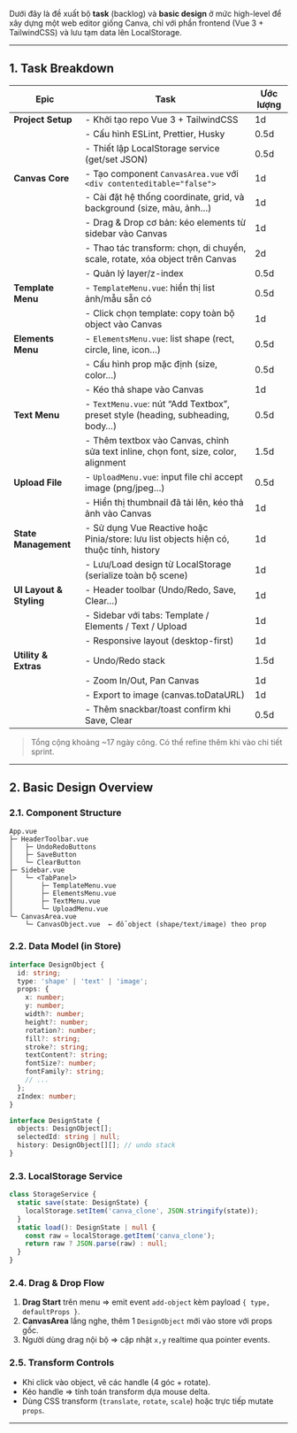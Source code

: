 Dưới đây là đề xuất bộ **task** (backlog) và **basic design** ở mức high-level để xây dựng một web editor giống Canva, chỉ với phần frontend (Vue 3 + TailwindCSS) và lưu tạm data lên LocalStorage.

---

## 1. Task Breakdown

| Epic                    | Task                                                                                   | Ước lượng |
| ----------------------- | -------------------------------------------------------------------------------------- | --------- |
| **Project Setup**       | - Khởi tạo repo Vue 3 + TailwindCSS                                                    | 1d        |
|                         | - Cấu hình ESLint, Prettier, Husky                                                     | 0.5d      |
|                         | - Thiết lập LocalStorage service (get/set JSON)                                        | 0.5d      |
| **Canvas Core**         | - Tạo component `CanvasArea.vue` với `<div contenteditable="false">`                   | 1d        |
|                         | - Cài đặt hệ thống coordinate, grid, và background (size, màu, ảnh…)                   | 1d        |
|                         | - Drag & Drop cơ bản: kéo elements từ sidebar vào Canvas                               | 1d        |
|                         | - Thao tác transform: chọn, di chuyển, scale, rotate, xóa object trên Canvas           | 2d        |
|                         | - Quản lý layer/z-index                                                                | 0.5d      |
| **Template Menu**       | - `TemplateMenu.vue`: hiển thị list ảnh/mẫu sẵn có                                     | 0.5d      |
|                         | - Click chọn template: copy toàn bộ object vào Canvas                                  | 1d        |
| **Elements Menu**       | - `ElementsMenu.vue`: list shape (rect, circle, line, icon…)                           | 0.5d      |
|                         | - Cấu hình prop mặc định (size, color…)                                                | 0.5d      |
|                         | - Kéo thả shape vào Canvas                                                             | 1d        |
| **Text Menu**           | - `TextMenu.vue`: nút “Add Textbox”, preset style (heading, subheading, body…)         | 0.5d      |
|                         | - Thêm textbox vào Canvas, chỉnh sửa text inline, chọn font, size, color, alignment    | 1.5d      |
| **Upload File**         | - `UploadMenu.vue`: input file chỉ accept image (png/jpeg…)                            | 0.5d      |
|                         | - Hiển thị thumbnail đã tải lên, kéo thả ảnh vào Canvas                                | 1d        |
| **State Management**    | - Sử dụng Vue Reactive hoặc Pinia/store: lưu list objects hiện có, thuộc tính, history | 1d        |
|                         | - Lưu/Load design từ LocalStorage (serialize toàn bộ scene)                            | 1d        |
| **UI Layout & Styling** | - Header toolbar (Undo/Redo, Save, Clear…)                                             | 1d        |
|                         | - Sidebar với tabs: Template / Elements / Text / Upload                                | 1d        |
|                         | - Responsive layout (desktop-first)                                                    | 1d        |
| **Utility & Extras**    | - Undo/Redo stack                                                                      | 1.5d      |
|                         | - Zoom In/Out, Pan Canvas                                                              | 1d        |
|                         | - Export to image (canvas.toDataURL)                                                   | 1d        |
|                         | - Thêm snackbar/toast confirm khi Save, Clear                                          | 0.5d      |

> Tổng cộng khoảng \~17 ngày công. Có thể refine thêm khi vào chi tiết sprint.

---

## 2. Basic Design Overview

### 2.1. Component Structure

```
App.vue
├─ HeaderToolbar.vue
│   ├─ UndoRedoButtons
│   ├─ SaveButton
│   └─ ClearButton
├─ Sidebar.vue
│   └─ <TabPanel>
│       ├─ TemplateMenu.vue
│       ├─ ElementsMenu.vue
│       ├─ TextMenu.vue
│       └─ UploadMenu.vue
└─ CanvasArea.vue
    └─ CanvasObject.vue  ← đổ object (shape/text/image) theo prop
```

### 2.2. Data Model (in Store)

```ts
interface DesignObject {
  id: string;
  type: 'shape' | 'text' | 'image';
  props: {
    x: number;
    y: number;
    width?: number;
    height?: number;
    rotation?: number;
    fill?: string;
    stroke?: string;
    textContent?: string;
    fontSize?: number;
    fontFamily?: string;
    // ...
  };
  zIndex: number;
}

interface DesignState {
  objects: DesignObject[];
  selectedId: string | null;
  history: DesignObject[][]; // undo stack
}
```

### 2.3. LocalStorage Service

```ts
class StorageService {
  static save(state: DesignState) {
    localStorage.setItem('canva_clone', JSON.stringify(state));
  }
  static load(): DesignState | null {
    const raw = localStorage.getItem('canva_clone');
    return raw ? JSON.parse(raw) : null;
  }
}
```

### 2.4. Drag & Drop Flow

1. **Drag Start** trên menu ⇒ emit event `add-object` kèm payload `{ type, defaultProps }`.
2. **CanvasArea** lắng nghe, thêm 1 `DesignObject` mới vào store với props gốc.
3. Người dùng drag nội bộ ⇒ cập nhật `x,y` realtime qua pointer events.

### 2.5. Transform Controls

* Khi click vào object, vẽ các handle (4 góc + rotate).
* Kéo handle ⇒ tính toán transform dựa mouse delta.
* Dùng CSS transform (`translate`, `rotate`, `scale`) hoặc trực tiếp mutate `props`.

---
